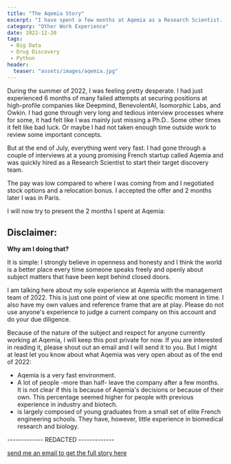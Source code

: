 ```yaml
---
title: "The Aqemia Story"
excerpt: "I have spent a few months at Aqemia as a Research Scientist. This is my story."
category: "Other Work Experience"
date: 2022-12-20
tags:
 - Big Data
 - Drug Discovery
 - Python
header:
  teaser: "assets/images/aqemia.jpg"
---
```


During the summer of 2022, I was feeling pretty desperate. I had just experienced 6 months of many failed attempts at securing positions at high-profile companies like Deepmind, BenevolentAI, Isomorphic Labs, and Owkin. I had gone through very long and tedious interview processes where for some, it had felt like I was mainly just missing a Ph.D.. Some other times it felt like bad luck. Or maybe I had not taken enough time outside work to review some important concepts.

But at the end of July, everything went very fast. I had gone through a couple of interviews at a young promising French startup called Aqemia and was quickly hired as a Research Scientist to start their target discovery team.

The pay was low compared to where I was coming from and I negotiated stock options and a relocation bonus. I accepted the offer and 2 months later I was in Paris.

I will now try to present the 2 months I spent at Aqemia:

## Disclaimer:

__Why am I doing that?__

It is simple: I strongly believe in openness and honesty and I think the world is a better place every time someone speaks freely and openly about subject matters that have been kept behind closed doors.

I am talking here about my sole experience at Aqemia with the management team of 2022. This is just one point of view at one specific moment in time. I also have my own values and reference frame that are at play. Please do not use anyone's experience to judge a current company on this account and do your due diligence.

Because of the nature of the subject and respect for anyone currently working at Aqemia, I will keep this post private for now. If you are interested in reading it, please shout out an email and I will send it to you.
But I might at least let you know about what Aqemia was very open about as of the end of 2022:

- Aqemia is a very fast environment.
- A lot of people -more than half- leave the company after a few months. It is not clear if this is because of Aqemia's decisions or because of their own.
This percentage seemed higher for people with previous experience in industry and biotech.
- is largely composed of young graduates from a small set of elite French engineering schools. They have, however, little experience in biomedical research and biology.

------------- REDACTED -------------

<a href="mailto:jkobject@gmail.com" class="btn btn--primary btn--large">send me an email to get the full story here</a>

